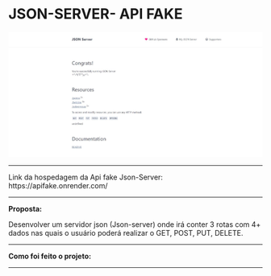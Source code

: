 <h1> JSON-SERVER- API FAKE </h1>

<img src="APIFAKE.JPG">
<hr>
  
<p>Link da hospedagem da Api fake Json-Server: https://apifake.onrender.com/</p>
<hr>
  <p> <b> Proposta:</b> </p>
  <p>Desenvolver um servidor json (Json-server) onde irá conter 3 rotas com 4+ dados nas quais o usuário poderá realizar o GET, POST, PUT, DELETE.</p>

<hr> 
<p> <b> Como foi feito o projeto:</b> </p></p>
<hr>



